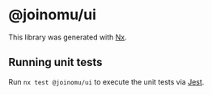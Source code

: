 # @joinomu/ui

This library was generated with [Nx](https://nx.dev).

## Running unit tests

Run `nx test @joinomu/ui` to execute the unit tests via [Jest](https://jestjs.io).
